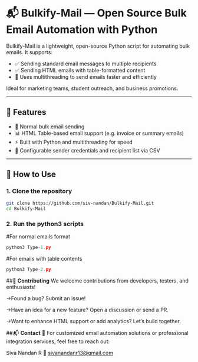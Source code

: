 # 📬 Bulkify-Mail — Open Source Bulk Email Automation with Python

Bulkify-Mail is a lightweight, open-source Python script for automating bulk emails. It supports:

- ✅ Sending standard email messages to multiple recipients
- ✅ Sending HTML emails with table-formatted content
- 🚀 Uses multithreading to send emails faster and efficiently

Ideal for marketing teams, student outreach, and business promotions.

---

## 🔧 Features

- 📩 Normal bulk email sending
- 📊 HTML Table-based email support (e.g. invoice or summary emails)
- ⚡ Built with Python and multithreading for speed
- 🔐 Configurable sender credentials and recipient list via CSV

---

## 📁 How to Use

### 1. Clone the repository

```bash
git clone https://github.com/siv-nandan/Bulkify-Mail.git
cd Bulkify-Mail
```

### 2. Run the python3 scripts

#For normal emails format

```python
python3 Type-1.py
```

#For emails with table contents
```python
python3 Type-2.py
```
##🤝 **Contributing**
We welcome contributions from developers, testers, and enthusiasts!

->Found a bug? Submit an issue!

->Have an idea for a new feature? Open a discussion or send a PR.

->Want to enhance HTML support or add analytics? Let’s build together.

##📬 **Contact**
💼 For customized email automation solutions or professional integration services, feel free to reach out:

Siva Nandan R
📧 sivanandanr13@gmail.com
 
